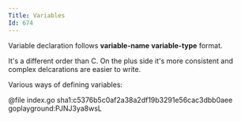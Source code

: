 ```yaml
---
Title: Variables
Id: 674
---
```

Variable declaration follows **variable-name** **variable-type** format.

It's a different order than C. On the plus side it's more consistent and complex delcarations are easier to write.

Various ways of defining variables:

@file index.go sha1:c5376b5c0af2a38a2df19b3291e56cac3dbb0aee goplayground:PJNJ3ya8wsL
